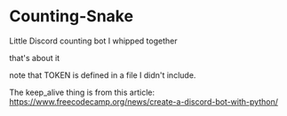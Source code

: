 # Counting-Snake
Little Discord counting bot I whipped together

that's about it

note that TOKEN is defined in a file I didn't include.

The keep_alive thing is from this article: https://www.freecodecamp.org/news/create-a-discord-bot-with-python/
